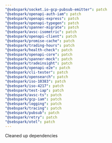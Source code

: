 ```yaml
---
"@sebspark/socket.io-gcp-pubsub-emitter": patch
"@sebspark/openapi-auth-iam": patch
"@sebspark/openapi-express": patch
"@sebspark/openapi-typegen": patch
"@sebspark/spanner-migrate": patch
"@sebspark/avsc-isometric": patch
"@sebspark/openapi-client": patch
"@sebspark/promise-cache": patch
"@sebspark/trading-hours": patch
"@sebspark/health-check": patch
"@sebspark/openapi-core": patch
"@sebspark/spanner-mock": patch
"@sebspark/tradeinsight": patch
"@sebspark/openapi-e2e": patch
"@sebspark/cli-tester": patch
"@sebspark/opensearch": patch
"@sebspark/iso-10383": patch
"@sebspark/iso-4217": patch
"@sebspark/test-iap": patch
"@sebspark/avsc-ts": patch
"@sebspark/gcp-iam": patch
"@sebspark/logging": patch
"@sebspark/tracing": patch
"@sebspark/pubsub": patch
"@sebspark/retry": patch
"@sebspark/otel": patch
---
```


Cleaned up dependencies
